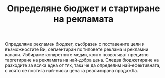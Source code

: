 ﻿---
rel: /about/timeline/5
service: /services/advertising
title: Определяне бюджет и стартиране на рекламата
---
Определяме рекламен бюджет, съобразен с поставените цели и възможностите Ви, сегментиран по типовете реклама и рекламни канали. Избираме конкретните медии, които позволяват прецизно таргетиране на рекламата на най-добра цена. Следва бюджетиране на разходите за всяка една от тях, така че да определим най-ефективната, с която се постига най-ниска цена за реализирана продажба.